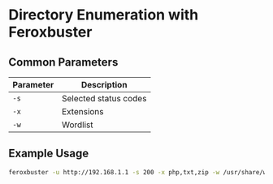 # Directory Enumeration with Feroxbuster

## Common Parameters

| **Parameter** | **Description** |
| --- | --- |
| `-s` | Selected status codes |
| `-x` | Extensions |
| `-w` | Wordlist |

## Example Usage

```bash
feroxbuster -u http://192.168.1.1 -s 200 -x php,txt,zip -w /usr/share/wordlists/dirbuster/directory-list-2.3-medium.txt
